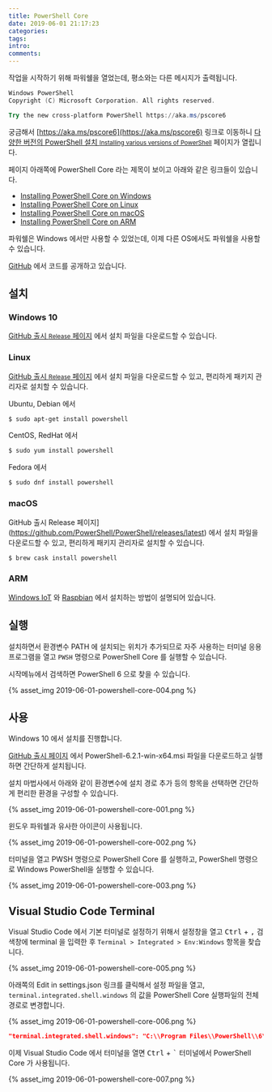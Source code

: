 ```yaml
---
title: PowerShell Core
date: 2019-06-01 21:17:23
categories:
tags:
intro:
comments:
---
```


작업을 시작하기 위해 파워쉘을 열었는데, 평소와는 다른 메시지가 출력됩니다.

```powershell
Windows PowerShell
Copyright (C) Microsoft Corporation. All rights reserved.

Try the new cross-platform PowerShell https://aka.ms/pscore6
```

궁금해서 [https://aka.ms/pscore6](https://aka.ms/pscore6) 링크로 이동하니 [다양한 버전의 PowerShell 설치 <small>Installing various versions of PowerShell</small>](https://docs.microsoft.com/ko-kr/powershell/scripting/install/installing-powershell?view=powershell-6#powershell-core) 페이지가 열립니다.

페이지 아래쪽에 PowerShell Core 라는 제목이 보이고 아래와 같은 링크들이 있습니다.

-   [Installing PowerShell Core on Windows](https://docs.microsoft.com/ko-kr/powershell/scripting/install/installing-powershell-core-on-windows?view=powershell-6)
-   [Installing PowerShell Core on Linux](https://docs.microsoft.com/ko-kr/powershell/scripting/install/installing-powershell-core-on-linux?view=powershell-6)
-   [Installing PowerShell Core on macOS](https://docs.microsoft.com/ko-kr/powershell/scripting/install/installing-powershell-core-on-macos?view=powershell-6)
-   [Installing PowerShell Core on ARM](https://docs.microsoft.com/ko-kr/powershell/scripting/install/powershell-core-on-arm?view=powershell-6)

파워쉘은 Windows 에서만 사용할 수 있었는데, 이제 다른 OS에서도 파워쉘을 사용할 수 있습니다.

[GitHub](https://github.com/powershell/powershell) 에서 코드를 공개하고 있습니다.

## 설치

### Windows 10

[GitHub 출시 <small>Release</small> 페이지](https://github.com/PowerShell/PowerShell/releases/latest) 에서 설치 파일을 다운로드할 수 있습니다.

### Linux

[GitHub 출시 <small>Release</small> 페이지](https://github.com/PowerShell/PowerShell/releases/latest) 에서 설치 파일을 다운로드할 수 있고, 편리하게 패키지 관리자로 설치할 수 있습니다.

Ubuntu, Debian 에서

```bash
$ sudo apt-get install powershell
```

CentOS, RedHat 에서

```bash
$ sudo yum install powershell
```

Fedora 에서

```bash
$ sudo dnf install powershell
```

### macOS

GitHub 출시 Release 페이지](https://github.com/PowerShell/PowerShell/releases/latest) 에서 설치 파일을 다운로드할 수 있고, 편리하게 패키지 관리자로 설치할 수 있습니다.

```bash
$ brew cask install powershell
```

### ARM

[Windows IoT](https://docs.microsoft.com/ko-kr/powershell/scripting/install/installing-powershell-core-on-windows?view=powershell-6#deploying-on-windows-iot) 와 [Raspbian](https://docs.microsoft.com/ko-kr/powershell/scripting/install/installing-powershell-core-on-linux?view=powershell-6#raspbian) 에서 설치하는 방법이 설명되어 있습니다.

## 실행

설치하면서 환경변수 PATH 에 설치되는 위치가 추가되므로 자주 사용하는 터미널 응용프로그램을 열고 `PWSH` 명령으로 PowerShell Core 를 실행할 수 있습니다.

시작메뉴에서 검색하면 PowerShell 6 으로 찾을 수 있습니다.

{% asset_img 2019-06-01-powershell-core-004.png %}

## 사용

Windows 10 에서 설치를 진행합니다.

[GitHub 출시 페이지](https://github.com/PowerShell/PowerShell/releases/latest) 에서 PowerShell-6.2.1-win-x64.msi 파일을 다운로드하고 실행하면 간단하게 설치됩니다.

설치 마법사에서 아래와 같이 환경변수에 설치 경로 추가 등의 항목을 선택하면 간단하게 편리한 환경을 구성할 수 있습니다.

{% asset_img 2019-06-01-powershell-core-001.png %}

윈도우 파워쉘과 유사한 아이콘이 사용됩니다.

{% asset_img 2019-06-01-powershell-core-002.png %}

터미널을 열고 PWSH 명령으로 PowerShell Core 를 실행하고, PowerShell 명령으로 Windows PowerShell을 실행할 수 있습니다.

{% asset_img 2019-06-01-powershell-core-003.png %}

## Visual Studio Code Terminal

Visual Studio Code 에서 기본 터미널로 설정하기 위해서 설정창을 열고 <kbd>Ctrl</kbd> + <kbd>,</kbd> 검색창에 terminal 을 입력한 후 `Terminal > Integrated > Env:Windows` 항목을 찾습니다.

{% asset_img 2019-06-01-powershell-core-005.png %}

아래쪽의 Edit in settings.json 링크를 클릭해서 설정 파일을 열고, `terminal.integrated.shell.windows` 의 값을 PowerShell Core 실행파일의 전체 경로로 변경합니다.

{% asset_img 2019-06-01-powershell-core-006.png %}

```json
"terminal.integrated.shell.windows": "C:\\Program Files\\PowerShell\\6\\pwsh.exe"
```

이제 Visual Studio Code 에서 터미널을 열면 <kbd>Ctrl</kbd> + <kbd>`</kbd> 터미널에서 PowerShell Core 가 사용됩니다.

{% asset_img 2019-06-01-powershell-core-007.png %}

